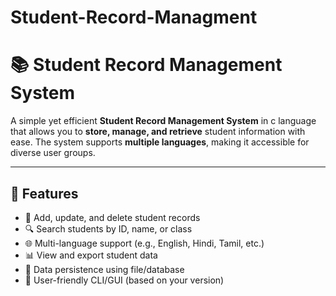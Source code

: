# Student-Record-Managment
# 📚 Student Record Management System

A simple yet efficient **Student Record Management System**  in c language that allows you to **store, manage, and retrieve** student information with ease. The system supports **multiple languages**, making it accessible for diverse user groups.

---

## 🌟 Features

- 📝 Add, update, and delete student records  
- 🔍 Search students by ID, name, or class  
- 🌐 Multi-language support (e.g., English, Hindi, Tamil, etc.)  
- 📊 View and export student data  
- 💾 Data persistence using file/database  
- 🧾 User-friendly CLI/GUI (based on your version)  




